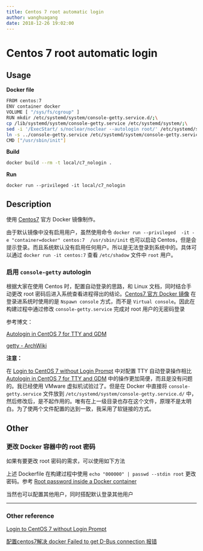 ```yaml
---
title: Centos 7 root automatic login
author: wanghuagang
date: 2018-12-26 19:02:00
---
```


# Centos 7 root automatic login

## Usage

**Docker file**

```bash
FROM centos:7
ENV container docker
VOLUME [ "/sys/fs/cgroup" ]
RUN mkdir /etc/systemd/system/console-getty.service.d/;\
cp /lib/systemd/system/console-getty.service /etc/systemd/system/;\
sed -i '/ExecStart/ s/noclear/noclear --autologin root/' /etc/systemd/system/console-getty.service;\
ln -s ../console-getty.service /etc/systemd/system/console-getty.service.d/console-getty.service
CMD ["/usr/sbin/init"]
```

**Build**

```bash
docker build --rm -t local/c7_nologin .
```

**Run**
```
docker run --privileged -it local/c7_nologin
```

## Description

使用 [Centos7](https://hub.docker.com/_/centos) 官方 Docker 镜像制作。


由于默认镜像中没有启用用户，虽然使用命令  `docker run --privileged  -it -e "container=docker" centos:7  /usr/sbin/init` 也可以启动 Centos，但是会提示登录。而且系统默认没有启用任何用户。所以是无法登录到系统中的。具体可以通过 `docker run -it centos:7` 查看 `/etc/shadow` 文件中 `root` 用户。

### 启用 `console-getty` autologin

根据大家在使用 Centos 时，配置自动登录的思路，和 Linux 文档，同时结合手动更改 root 密码后进入系统查看进程得出的结论。[Centos7 官方 Docker 镜像](https://hub.docker.com/_/centos) 在登录进系统时使用的是 `Nspawn console` 方式，而不是 `Virtual console`。因此在构建过程中通过修改 `console-getty.service` 完成对 root 用户的无密码登录

参考博文：

[Autologin in CentOS 7 for TTY and GDM](http://xinerama.blogspot.com/2016/03/autologin-in-centos-7.html?tdsourcetag=s_pctim_aiomsg)

[getty - ArchWiki](https://wiki.archlinux.org/index.php/Getty#Automatic_login_to_virtual_console)

**注意：**

在 [Login to CentOS 7 without Login Prompt](http://mazzakolinux.com/login-to-centos-7-without-login-prompt/?tdsourcetag=s_pctim_aiomsg) 中对配置 TTY 自动登录操作相比 [Autologin in CentOS 7 for TTY and GDM](http://xinerama.blogspot.com/2016/03/autologin-in-centos-7.html?tdsourcetag=s_pctim_aiomsg) 中的操作更加简便，而且是没有问题的。我已经使用 VMware 虚拟机试验过了。但是在 Docker 中直接将 `console-getty.service` 文件放到 `/etc/systemd/system/console-getty.service.d/` 中，然后修改后，是不起作用的。唯有在上一级目录也存在这个文件，原理不是太明白。为了使两个文件配置的达到一致，我采用了软链接的方式。

## Other

### 更改 Docker 容器中的 root 密码

如果有要更改 root 密码的需求，可以使用如下方法

上述 Dockerfile 在构建过程中使用 `echo "000000" | passwd --stdin root` 更改密码。参考 [Root password inside a Docker container](https://stackoverflow.com/questions/28721699/root-password-inside-a-docker-container)

当然也可以配置其他用户，同时搭配默认登录其他用户

----

### Other reference

[Login to CentOS 7 without Login Prompt](http://www.voidcn.com/article/p-xfhbbwyp-bps.html)

[配置centos7解决 docker Failed to get D-Bus connection 报错](https://blog.csdn.net/xiaochonghao/article/details/64438246)
